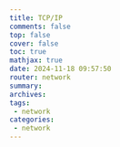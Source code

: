 ```yaml
---
title: TCP/IP
comments: false
top: false
cover: false
toc: true
mathjax: true
date: 2024-11-18 09:57:50
router: network
summary:
archives:
tags:
 - network
categories:
 - network
---
```


<!-- more -->

